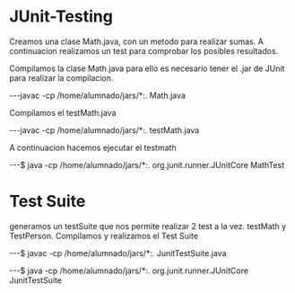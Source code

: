 # JUnit-Testing

Creamos una clase Math.java, con un metodo para realizar sumas. A continuacion realizamos un test para comprobar los posibles resultados.

Compilamos la clase Math.java para ello es necesario tener el .jar de JUnit para realizar la compilacion.

---javac -cp /home/alumnado/jars/*:. Math.java

Compilamos el testMath.java

---javac -cp /home/alumnado/jars/*:. testMath.java

A continuacion hacemos ejecutar el testmath

---$ java -cp /home/alumnado/jars/*:. org.junit.runner.JUnitCore  MathTest

# Test Suite

generamos un testSuite que nos permite realizar 2 test a la vez. testMath y TestPerson.
Compilamos y realizamos el Test Suite

---$ javac -cp /home/alumnado/jars/*:.  JunitTestSuite.java

---$ java -cp /home/alumnado/jars/*:. org.junit.runner.JUnitCore  JunitTestSuite
